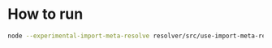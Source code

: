 # How to run

```bash
node --experimental-import-meta-resolve resolver/src/use-import-meta-resolve.mjs
```
